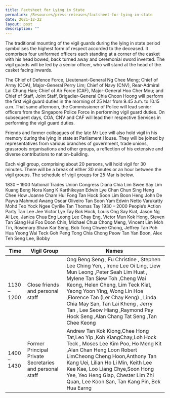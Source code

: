 ```yaml
---
title: Factsheet for Lying in State
permalink: /Resources/press-releases/factsheet-for-lying-in-state
date: 2021-12-22
layout: post
description: ""
---
```



The traditional mounting of the vigil guards during the lying in state period symbolises the highest form of respect accorded to the deceased. It comprises four uniformed officers each standing at a corner of the casket with his head bowed, back turned away and ceremonial sword inverted. The vigil guards will be led by a senior officer, who will stand at the head of the casket facing inwards.

The Chief of Defence Force, Lieutenant-General Ng Chee Meng; Chief of Army (COA), Major-General Perry Lim; Chief of Navy (CNV), Rear-Admiral Lai Chung Han; Chief of Air Force (CAF), Major-General Hoo Cher Mou; and Chief of Staff, Joint Staff, Brigadier-General Chia Choon Hoong will perform the first vigil guard duties in the morning of 25 Mar from 9.45 a.m. to 10.15 a.m. That same afternoon, the Commissioner of Police will lead senior officers from the Singapore Police Force in performing vigil guard duties. On subsequent days, COA, CNV and CAF will lead their respective Services in performing the vigil guard duties.

Friends and former colleagues of the late Mr Lee will also hold vigil in his memory during the lying in state at Parliament House. They will be joined by representatives from various branches of government, trade unions, grassroots organisations and other groups, a reflection of his extensive and diverse contributions to nation-building.

Each vigil group, comprising about 20 persons, will hold vigil for 30 minutes. There will be a break of either 30 minutes or an hour between the vigil groups. The schedule of vigil groups for 25 Mar is below.



1830 – 1900
National Trades Union Congress
Diana Chia
Lim Swee Say
Lim Kuang Beng
Nora Kang
K Karthikeyan
Edwin Lye
Chan Chun Sing
Heng Chee How
Joanne Cham Hui Fong
Tan Hock Soon
Lim Boon Heng
John De Payva
Mahmud Awang
Oscar Oliveiro
Tan Soon Yam
Edwin Netto
Varukatty Mohd
Teo Yock Ngee
Cyrille Tan
Thomas Tay
1930 – 2000
People’s Action Party
Tan Lee Jee
Victor Lye
Tay Bok Hock, Louis
Ong Say Kiat, Jason
Ng Ai Lee, Janica
Chua Eng Leong
Lee Chay Eng, Victor
Mun Kok Hong, Steven
Tan Siang Hui
Foo Doon Chin, Michael
Chua Chong Meng, Vincent
Lim Moh Tin, Rosemary
Shaw Kar Seng, Bob
Tong Chwee Chong, Jeffrey
Tan Poh Hua
Yeong Wai Teck
Goh Peng Tong
Chia Chong Peow
Tan Yan Boon, Alex
Teh Seng Lee, Bobby



| Time   |  Vigil Group	 | Names
| -------- | -------- | -------- |
| 1130 – 1200	     | Close friends and personal staff	      | Ong Beng Seng , Fu Christine , Stephen Lee Ching Yen, , Irene Lee Oi Ling, Liew Mun Leong ,Peter Seah Lim Huat , Mylene Tan Siew Toh ,Cheng Wai Keong, Helen Cheng, Lim Teck Kiat, Yeong Yoon Ying, Wong Lin Hoe ,Florence Tan (Ler Chay Keng) , Linda Chia May San, Tan Lai Kheng , Jerry Tan , Lee Seow Hiang ,Raymond Pay Hock Seng ,Alan Chang Tat Seng ,Tan Chee Keong  |
| 1400 – 1430     | Former Principal Private Secretaries and personal staff    | Andrew Tan Kok Kiong,Chee Hong Tat,Leo Yip ,Koh KiangChay,Loh Hock Teck , Moses Lee Kim  Poo, Ho Meng Kit ,Alan Chan Heng Loon Robert LimCheong Cheng Hoon,Anthony Tan Kang Uei, Lilian Ho Li Min, Keith Lee Kee Kae, Loo Liang Chye,Soon Hong Yee, Yeo Heng Giap, Chester Lim Zhi Quan, Lee Koon San, Tan Kang Pin, Bek Hua Earng   |